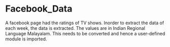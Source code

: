 # Facebook_Data
A facebook page had the ratings of TV shows. Inorder to extract the data of each week, the data is extracted. The values are in Indian Regional Language Malayalam. This needs to be converted and hence a user-defined module is imported.

